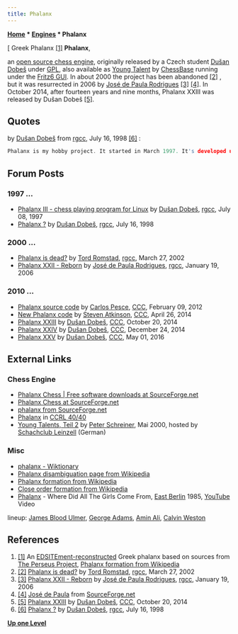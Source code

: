 ```yaml
---
title: Phalanx
---
```

**[Home](Home "Home") \* [Engines](Engines "Engines") \* Phalanx**



[ Greek Phalanx <a id="cite-note-1" href="#cite-ref-1">[1]</a>
**Phalanx**,  

an [open source chess engine](Category:Open_Source "Category:Open Source"), originally released by a Czech student [Dušan Dobeš](Du%C5%A1an_Dobe%C5%A1 "Dušan Dobeš") under [GPL](Free_Software_Foundation#GPL "Free Software Foundation"), also available as [Young Talent](ChessBase#YoungTalents "ChessBase") by [ChessBase](ChessBase "ChessBase") running under the [Fritz6 GUI](Fritz#FritzGUI "Fritz"). In about 2000 the project has been abandoned <a id="cite-note-2" href="#cite-ref-2">[2]</a> , but it was resurrected in 2006 by [José de Paula Rodrigues](index.php?title=Jos%C3%A9_de_Paula_Rodrigues&action=edit&redlink=1 "José de Paula Rodrigues (page does not exist)") <a id="cite-note-3" href="#cite-ref-3">[3]</a> <a id="cite-note-4" href="#cite-ref-4">[4]</a>. In October 2014, after fourteen years and nine months, Phalanx XXIII was released by Dušan Dobeš <a id="cite-note-5" href="#cite-ref-5">[5]</a>. 



## Quotes


by [Dušan Dobeš](Du%C5%A1an_Dobe%C5%A1 "Dušan Dobeš") from [rgcc](Computer_Chess_Forums "Computer Chess Forums"), July 16, 1998 <a id="cite-note-6" href="#cite-ref-6">[6]</a> :




```C++
Phalanx is my hobby project. It started in March 1997. It's developed under [Linux](Linux "Linux") and [GCC](Free_Software_Foundation#GCC "Free Software Foundation"), I also prepared binary distribution for [Win32](Windows "Windows") with latter versions. Licensing policy is GPL (free and in sources). Interface is xboard/winboard/RoboFICS compatible. It plays on FICS as 'pikozrout', it's current blitz rating is 2380, standard 2210. 

```

## Forum Posts


### 1997 ...


* [Phalanx III - chess playing program for Linux](http://groups.google.com/group/rec.games.chess.computer/browse_frm/thread/dba5dc4e35dae67) by [Dušan Dobeš](Du%C5%A1an_Dobe%C5%A1 "Dušan Dobeš"), [rgcc](Computer_Chess_Forums "Computer Chess Forums"), July 08, 1997
* [Phalanx ?](http://groups.google.com/group/rec.games.chess.computer/browse_frm/thread/7ab1751bddacb97a#) by [Dušan Dobeš](Du%C5%A1an_Dobe%C5%A1 "Dušan Dobeš"), [rgcc](Computer_Chess_Forums "Computer Chess Forums"), July 16, 1998


### 2000 ...


* [Phalanx is dead?](http://groups.google.com/group/rec.games.chess.computer/browse_frm/thread/a56fb4fa7b0d427b) by [Tord Romstad](Tord_Romstad "Tord Romstad"), [rgcc](Computer_Chess_Forums "Computer Chess Forums"), March 27, 2002
* [Phalanx XXII - Reborn](http://groups.google.com/group/rec.games.chess.computer/browse_frm/thread/3819371b750533f1#) by [José de Paula Rodrigues](index.php?title=Jos%C3%A9_de_Paula_Rodrigues&action=edit&redlink=1 "José de Paula Rodrigues (page does not exist)"), [rgcc](Computer_Chess_Forums "Computer Chess Forums"), January 19, 2006


### 2010 ...


* [Phalanx source code](http://www.talkchess.com/forum/viewtopic.php?t=42398) by [Carlos Pesce](Carlos_Pesce "Carlos Pesce"), [CCC](CCC "CCC"), February 09, 2012
* [New Phalanx code](http://www.talkchess.com/forum/viewtopic.php?t=52127) by [Steven Atkinson](Steven_Atkinson "Steven Atkinson"), [CCC](CCC "CCC"), April 26, 2014
* [Phalanx XXIII](http://www.talkchess.com/forum/viewtopic.php?t=54098) by [Dušan Dobeš](Du%C5%A1an_Dobe%C5%A1 "Dušan Dobeš"), [CCC](CCC "CCC"), October 20, 2014
* [Phalanx XXIV](http://www.talkchess.com/forum/viewtopic.php?t=54744) by [Dušan Dobeš](Du%C5%A1an_Dobe%C5%A1 "Dušan Dobeš"), [CCC](CCC "CCC"), December 24, 2014
* [Phalanx XXV](http://www.talkchess.com/forum/viewtopic.php?t=60019) by [Dušan Dobeš](Du%C5%A1an_Dobe%C5%A1 "Dušan Dobeš"), [CCC](CCC "CCC"), May 01, 2016


## External Links


### Chess Engine


* [Phalanx Chess | Free software downloads at SourceForge.net](https://sourceforge.net/projects/phalanx/)
* [Phalanx Chess at SourceForge.net](https://sourceforge.net/projects/phalanx/files/)
* [phalanx from SourceForge.net](http://phalanx.sourceforge.net/)
* [Phalanx](http://www.computerchess.org.uk/ccrl/4040/cgi/compare_engines.cgi?family=Phalanx&print=Rating+list&print=Results+table&print=LOS+table&print=Ponder+hit+table&print=Eval+difference+table&print=Comopp+gamenum+table&print=Overlap+table&print=Score+with+common+opponents) in [CCRL 40/40](CCRL "CCRL")
* [Young Talents, Teil 2](http://scleinzell.schachvereine.de/p_spielprogramme/youngtal_b.shtml) by [Peter Schreiner](Peter_Schreiner "Peter Schreiner"), Mai 2000, hosted by [Schachclub Leinzell](http://scleinzell.schachvereine.de/home/news.shtml) (German)


### Misc


* [phalanx - Wiktionary](https://en.wiktionary.org/wiki/phalanx)
* [Phalanx disambiguation page from Wikipedia](https://en.wikipedia.org/wiki/Phalanx)
* [Phalanx formation from Wikipedia](https://en.wikipedia.org/wiki/Phalanx_formation)
* [Close order formation from Wikipedia](https://en.wikipedia.org/wiki/Close_order_formation)
* [Phalanx](https://en.wikipedia.org/wiki/Phalanx_(band)) - Where Did All The Girls Come From, [East Berlin](https://en.wikipedia.org/wiki/East_Berlin) 1985, [YouTube](https://en.wikipedia.org/wiki/YouTube) Video


 lineup: [James Blood Ulmer](https://en.wikipedia.org/wiki/James_Blood_Ulmer), [George Adams](https://en.wikipedia.org/wiki/George_Adams_(musician)), [Amin Ali](https://de.wikipedia.org/wiki/Amin_Ali), [Calvin Weston](https://de.wikipedia.org/wiki/Calvin_Weston)
 
## References


1. <a id="cite-ref-1" href="#cite-note-1">[1]</a> An [EDSITEment-reconstructed](http://edsitement.neh.gov/edsitements-persian-wars-resource-pages#node-20463) Greek phalanx based on sources from [The Perseus Project](https://en.wikipedia.org/wiki/Perseus_Project), [Phalanx formation from Wikipedia](https://en.wikipedia.org/wiki/Phalanx_formation)
2. <a id="cite-ref-2" href="#cite-note-2">[2]</a> [Phalanx is dead?](http://groups.google.com/group/rec.games.chess.computer/browse_frm/thread/a56fb4fa7b0d427b) by [Tord Romstad](Tord_Romstad "Tord Romstad"), [rgcc](Computer_Chess_Forums "Computer Chess Forums"), March 27, 2002
3. <a id="cite-ref-3" href="#cite-note-3">[3]</a> [Phalanx XXII - Reborn](http://groups.google.com/group/rec.games.chess.computer/browse_frm/thread/3819371b750533f1#) by [José de Paula Rodrigues](index.php?title=Jos%C3%A9_de_Paula_Rodrigues&action=edit&redlink=1 "José de Paula Rodrigues (page does not exist)"), [rgcc](Computer_Chess_Forums "Computer Chess Forums"), January 19, 2006
4. <a id="cite-ref-4" href="#cite-note-4">[4]</a> [José de Paula](http://sourceforge.net/users/espinafre/) from [SourceForge.net](http://sourceforge.net/)
5. <a id="cite-ref-5" href="#cite-note-5">[5]</a> [Phalanx XXIII](http://www.talkchess.com/forum/viewtopic.php?t=54098) by [Dušan Dobeš](Du%C5%A1an_Dobe%C5%A1 "Dušan Dobeš"), [CCC](CCC "CCC"), October 20, 2014
6. <a id="cite-ref-6" href="#cite-note-6">[6]</a> [Phalanx ?](http://groups.google.com/group/rec.games.chess.computer/browse_frm/thread/7ab1751bddacb97a#) by [Dušan Dobeš](Du%C5%A1an_Dobe%C5%A1 "Dušan Dobeš"), [rgcc](Computer_Chess_Forums "Computer Chess Forums"), July 16, 1998

**[Up one Level](Engines "Engines")**







 
